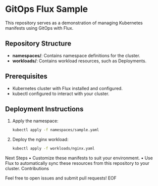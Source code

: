# GitOps Flux Sample

This repository serves as a demonstration of managing Kubernetes manifests using GitOps with Flux.

## Repository Structure

- **namespaces/**: Contains namespace definitions for the cluster.
- **workloads/**: Contains workload resources, such as Deployments.

## Prerequisites

- Kubernetes cluster with Flux installed and configured.
- kubectl configured to interact with your cluster.

## Deployment Instructions

1. Apply the namespace:
   ```bash
   kubectl apply -f namespaces/sample.yaml
   ```
2.	Deploy the nginx workload:
    ```bash
    kubectl apply -f workloads/nginx.yaml
    ```
Next Steps
	•	Customize these manifests to suit your environment.
	•	Use Flux to automatically sync these resources from this repository to your cluster.
Contributions

Feel free to open issues and submit pull requests!
EOF